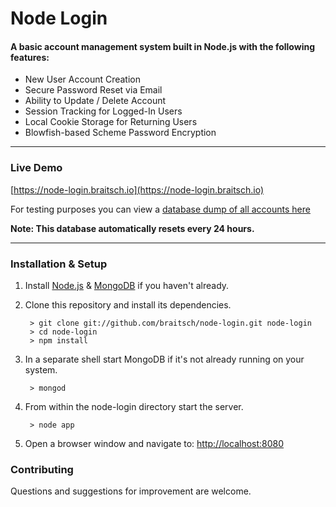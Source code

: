 # Node Login



#### A basic account management system built in Node.js with the following features:

* New User Account Creation
* Secure Password Reset via Email
* Ability to Update / Delete Account
* Session Tracking for Logged-In Users
* Local Cookie Storage for Returning Users
* Blowfish-based Scheme Password Encryption

------

### Live Demo

[https://node-login.braitsch.io](https://node-login.braitsch.io)

For testing purposes you can view a [database dump of all accounts here](https://node-login.braitsch.io/print)

**Note: This database automatically resets every 24 hours.**

------

### Installation & Setup

1. Install [Node.js](https://nodejs.org/) & [MongoDB](https://www.mongodb.org/) if you haven't already.
2. Clone this repository and install its dependencies.

		> git clone git://github.com/braitsch/node-login.git node-login
		> cd node-login
		> npm install

3. In a separate shell start MongoDB if it's not already running on your system.

		> mongod

4. From within the node-login directory start the server.

		> node app

5. Open a browser window and navigate to: [http://localhost:8080](http://localhost:8080)


### Contributing

Questions and suggestions for improvement are welcome.
